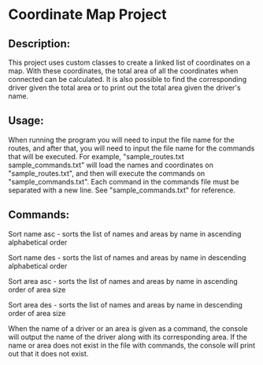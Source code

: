 # Coordinate Map Project
## Description:
This project uses custom classes to create a linked list of coordinates on a map. With these coordinates, the total area of all the coordinates when connected can be calculated. It is also possible to find the corresponding driver given the total area or to print out the total area given the driver's name.

## Usage:
When running the program you will need to input the file name for the routes, and after that, you will need to input the file name for the commands that will be executed. For example, "sample_routes.txt sample_commands.txt" will load the names and coordinates on "sample_routes.txt", and then will execute the commands on "sample_commands.txt". Each command in the commands file must be separated with a new line. See "sample_commands.txt" for reference.

## Commands:
Sort name asc - sorts the list of names and areas by name in ascending alphabetical order

Sort name des - sorts the list of names and areas by name in descending alphabetical order

Sort area asc - sorts the list of names and areas by name in ascending order of area size

Sort area des - sorts the list of names and areas by name in descending order of area size

When the name of a driver or an area is given as a command, the console will output the name of the driver along with its corresponding area. If the name or area does not exist in the file with commands, the console will print out that it does not exist.

